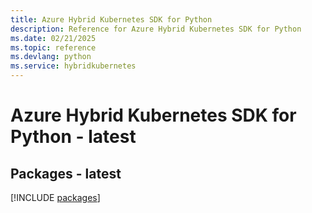 ```yaml
---
title: Azure Hybrid Kubernetes SDK for Python
description: Reference for Azure Hybrid Kubernetes SDK for Python
ms.date: 02/21/2025
ms.topic: reference
ms.devlang: python
ms.service: hybridkubernetes
---
```

# Azure Hybrid Kubernetes SDK for Python - latest
## Packages - latest
[!INCLUDE [packages](hybrid-kubernetes-index.md)]